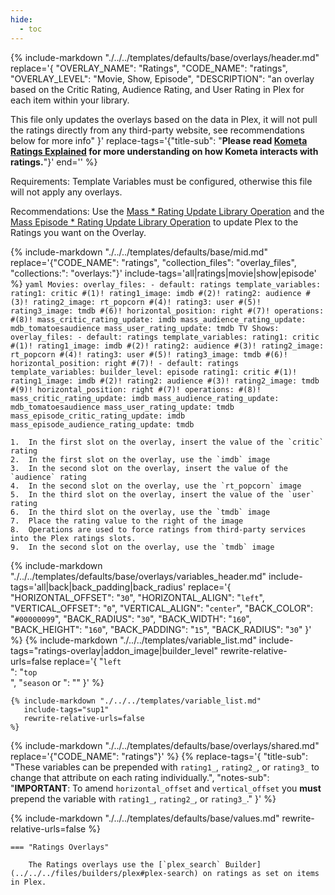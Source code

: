 ```yaml
---
hide:
  - toc
---
```

{%
    include-markdown "./../../templates/defaults/base/overlays/header.md"
    replace='{
        "OVERLAY_NAME": "Ratings", 
        "CODE_NAME": "ratings",
        "OVERLAY_LEVEL": "Movie, Show, Episode",
        "DESCRIPTION": "an overlay based on the Critic Rating, Audience Rating, and User Rating in Plex for each item within your library.

This file only updates the overlays based on the data in Plex, it will not pull the ratings directly from any third-party website, see recommendations below for more info"
    }'
    replace-tags='{"title-sub": "**Please read [Kometa Ratings Explained](../../kometa/guides/ratings.md) for more understanding on how Kometa interacts with ratings.**"}'
    end='<!--rec-sub-->'
%}

Requirements: Template Variables must be configured, otherwise this file will not apply any overlays.

Recommendations: Use the [Mass * Rating Update Library Operation](../../config/operations.md#mass-rating-update) and the
[Mass Episode * Rating Update Library Operation](../../config/operations.md#mass-episode-rating-update) to update Plex to the Ratings you want on the Overlay.

{% 
    include-markdown "./../../templates/defaults/base/mid.md" 
    replace='{"CODE_NAME": "ratings", "collection_files": "overlay_files", "collections:": "overlays:"}' 
    include-tags='all|ratings|movie|show|episode' 
%}
    ```yaml
      Movies:
        overlay_files:
          - default: ratings
            template_variables:
              rating1: critic #(1)!
              rating1_image: imdb #(2)!
              rating2: audience #(3)!
              rating2_image: rt_popcorn #(4)!
              rating3: user #(5)!
              rating3_image: tmdb #(6)!
              horizontal_position: right #(7)!
        operations: #(8)!
          mass_critic_rating_update: imdb
          mass_audience_rating_update: mdb_tomatoesaudience
          mass_user_rating_update: tmdb
      TV Shows:
        overlay_files:
          - default: ratings
            template_variables:
              rating1: critic #(1)!
              rating1_image: imdb #(2)!
              rating2: audience #(3)!
              rating2_image: rt_popcorn #(4)!
              rating3: user #(5)!
              rating3_image: tmdb #(6)!
              horizontal_position: right #(7)!
          - default: ratings
            template_variables:
              builder_level: episode
              rating1: critic #(1)!
              rating1_image: imdb #(2)!
              rating2: audience #(3)!
              rating2_image: tmdb #(9)!
              horizontal_position: right #(7)!
        operations: #(8)!
          mass_critic_rating_update: imdb
          mass_audience_rating_update: mdb_tomatoesaudience
          mass_user_rating_update: tmdb
          mass_episode_critic_rating_update: imdb
          mass_episode_audience_rating_update: tmdb
    ```

    1.  In the first slot on the overlay, insert the value of the `critic` rating
    2.  In the first slot on the overlay, use the `imdb` image
    3.  In the second slot on the overlay, insert the value of the `audience` rating
    4.  In the second slot on the overlay, use the `rt_popcorn` image
    5.  In the third slot on the overlay, insert the value of the `user` rating
    6.  In the third slot on the overlay, use the `tmdb` image
    7.  Place the rating value to the right of the image
    8.  Operations are used to force ratings from third-party services into the Plex ratings slots.
    9.  In the second slot on the overlay, use the `tmdb` image

{% 
    include-markdown "./../../templates/defaults/base/overlays/variables_header.md"
    include-tags='all|back|back_padding|back_radius'
    replace='{
        "HORIZONTAL_OFFSET": "`30`",
        "HORIZONTAL_ALIGN": "`left`",
        "VERTICAL_OFFSET": "`0`",
        "VERTICAL_ALIGN": "`center`",
        "BACK_COLOR": "`#00000099`",
        "BACK_RADIUS": "`30`",
        "BACK_WIDTH": "`160`",
        "BACK_HEIGHT": "`160`",
        "BACK_PADDING": "`15`",
        "BACK_RADIUS": "`30`"
    }'
%}
    {%
        include-markdown "./../../templates/variable_list.md"
        include-tags="ratings-overlay|addon_image|builder_level"
        rewrite-relative-urls=false
        replace='{
            "`left`<br>": "`top`<br>",
            "`season` or ": ""
        }'
    %}

    {% include-markdown "./../../templates/variable_list.md"
       include-tags="sup1"
       rewrite-relative-urls=false
    %}

{% include-markdown "./../../templates/defaults/base/overlays/shared.md" replace='{"CODE_NAME": "ratings"}' %}
{% 
    replace-tags='{
        "title-sub": "These variables can be prepended with `rating1_`, `rating2_`, or `rating3_` to change that attribute on each rating individually.",
        "notes-sub": "**IMPORTANT**: To amend `horizontal_offset` and `vertical_offset` you **must** prepend the variable with `rating1_`, `rating2_`, or `rating3_`."
    }'
%}

{% include-markdown "./../../templates/defaults/base/values.md" rewrite-relative-urls=false %}

    === "Ratings Overlays"
    
        The Ratings overlays use the [`plex_search` Builder](../../../files/builders/plex#plex-search) on ratings as set on items in Plex.
